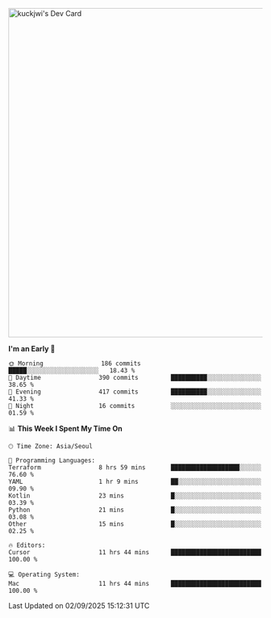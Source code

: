<a href="https://app.daily.dev/kuckhwancho"><img src="https://api.daily.dev/devcards/v2/efef39c8028947428b3c0b486b9cd9b6.png?r=iz2&type=wide" width="652" alt="kuckjwi's Dev Card"/></a>

<!--START_SECTION:waka-->
**I'm an Early 🐤** 

```text
🌞 Morning                186 commits         █████░░░░░░░░░░░░░░░░░░░░   18.43 % 
🌆 Daytime                390 commits         ██████████░░░░░░░░░░░░░░░   38.65 % 
🌃 Evening                417 commits         ██████████░░░░░░░░░░░░░░░   41.33 % 
🌙 Night                  16 commits          ░░░░░░░░░░░░░░░░░░░░░░░░░   01.59 % 
```


📊 **This Week I Spent My Time On** 

```text
🕑︎ Time Zone: Asia/Seoul

💬 Programming Languages: 
Terraform                8 hrs 59 mins       ███████████████████░░░░░░   76.60 % 
YAML                     1 hr 9 mins         ██░░░░░░░░░░░░░░░░░░░░░░░   09.90 % 
Kotlin                   23 mins             █░░░░░░░░░░░░░░░░░░░░░░░░   03.39 % 
Python                   21 mins             █░░░░░░░░░░░░░░░░░░░░░░░░   03.08 % 
Other                    15 mins             █░░░░░░░░░░░░░░░░░░░░░░░░   02.25 % 

🔥 Editors: 
Cursor                   11 hrs 44 mins      █████████████████████████   100.00 % 

💻 Operating System: 
Mac                      11 hrs 44 mins      █████████████████████████   100.00 % 
```


 Last Updated on 02/09/2025 15:12:31 UTC
<!--END_SECTION:waka-->
